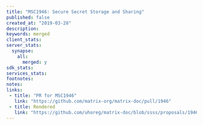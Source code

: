 ```yaml
---
title: "MSC1946: Secure Secret Storage and Sharing"
published: false
created_at: "2019-03-28"
description:
keywords: merged
client_stats:
server_stats:
  synapse:
    all:
      merged: y
sdk_stats:
services_stats:
footnotes:
notes:
links:
 - title: "PR for MSC1946"
   link: "https://github.com/matrix-org/matrix-doc/pull/1946"
 - title: Rendered
   link: "https://github.com/uhoreg/matrix-doc/blob/ssss/proposals/1946-secure_server-side_storage.md"
---
```


